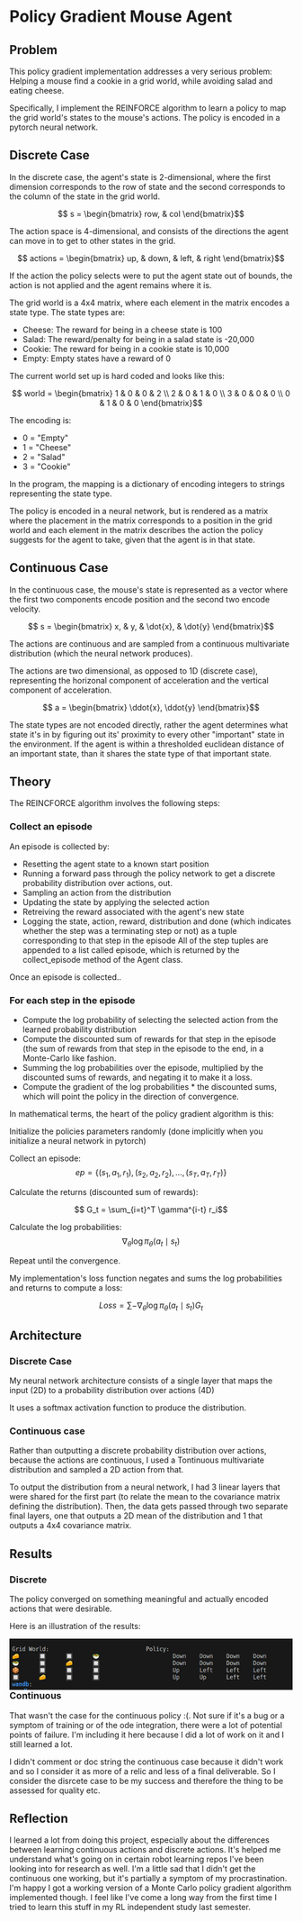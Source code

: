 # Policy Gradient Mouse Agent 

## Problem 

This policy gradient implementation addresses a very serious problem: Helping a mouse find a cookie in a grid world, while avoiding salad and eating cheese.

Specifically, I implement the REINFORCE algorithm to learn a policy to map the grid world's states to the mouse's actions. The policy is encoded in a pytorch neural network.

## Discrete Case

In the discrete case, the agent's state is 2-dimensional, where the first dimension corresponds to the row of state and the second corresponds to the column of the state in the grid world. 

$$ s = \begin{bmatrix} row, & col \end{bmatrix}$$

The action space is 4-dimensional, and consists of the directions the agent can move in to get to other states in the grid. 

$$ actions = \begin{bmatrix} up, & down, & left, & right \end{bmatrix}$$

If the action the policy selects were to put the agent state out of bounds, the action is not applied and the agent remains where it is. 

The grid world is a 4x4 matrix, where each element in the matrix encodes a state type. The state types are:

* Cheese: The reward for being in a cheese state is 100
* Salad: The reward/penalty for being in a salad state is -20,000
* Cookie: The reward for being in a cookie state is 10,000
* Empty: Empty states have a reward of 0

The current world set up is hard coded and looks like this: 

$$ world = \begin{bmatrix}
  1 & 0 & 0 & 2 \\
  2 & 0 & 1 & 0 \\
 3  & 0 & 0 & 0 \\
  0 & 1 & 0 & 0 
\end{bmatrix}$$

The encoding is:

* 0 = "Empty"
* 1 = "Cheese"
* 2 = "Salad"
* 3 = "Cookie"

In the program, the mapping is a dictionary of encoding integers to strings representing the state type.

The policy is encoded in a neural network, but is rendered as a matrix where the placement in the matrix corresponds to a position in the grid world and each element in the matrix describes the
action the policy suggests for the agent to take, given that the agent is in that state. 

## Continuous Case

In the continuous case, the mouse's state is represented as a vector where the first two components encode position and the second two encode velocity. 

$$ s = \begin{bmatrix} x, & y, & \dot{x}, & \dot{y} \end{bmatrix}$$

The actions are continuous and are sampled from a continuous multivariate distribution (which the neural network produces). 

The actions are two dimensional, as opposed to 1D (discrete case), representing the horizonal component of acceleration and the vertical component of acceleration.

$$ a = \begin{bmatrix} \ddot{x}, \ddot{y} \end{bmatrix}$$

The state types are not encoded directly, rather the agent determines what state it's in by figuring out its' proximity to every other "important" state in the environment. If the agent
is within a thresholded euclidean distance of an important state, than it shares the state type of that important state. 

## Theory

The REINCFORCE algorithm involves the following steps: 
### Collect an episode 
An episode is collected by:
* Resetting the agent state to a known start position
* Running a forward pass through the policy network to get a discrete probability distribution over actions, out.
* Sampling an action from the distribution
* Updating the state by applying the selected action
* Retreiving the reward associated with the agent's new state
* Logging the state, action, reward, distribution and done (which indicates whether the step was a terminating step or not) as a tuple corresponding to that step in the episode
All of the step tuples are appended to a list called episode, which is returned by the collect_episode method of the Agent class.

Once an episode is collected..
### For each step in the episode
* Compute the log probability of selecting the selected action from the learned probability distribution
* Compute the discounted sum of rewards for that step in the episode (the sum of rewards from that step in the episode to the end, in a Monte-Carlo like fashion.
* Summing the log probabilities over the episode, multiplied by the discounted sums of rewards, and negating it to make it a loss.
* Compute the gradient of the log probabilities * the discounted sums, which will point the policy in the direction of convergence. 

In mathematical terms, the heart of the policy gradient algorithm is this: 

Initialize the policies parameters randomly (done implicitly when you initialize a neural network in pytorch)

Collect an episode: 
$$ep = \{(s_1, a_1, r_1), (s_2, a_2, r_2), \ldots, (s_T, a_T, r_T)\}$$

Calculate the returns (discounted sum of rewards): 

$$ G_t = \sum_{i=t}^T \gamma^{i-t} r_i$$

Calculate the log probabilities: 
$$\nabla_\theta \log \pi_\theta(a_t \mid s_t)$$

Repeat until the convergence. 

My implementation's loss function negates and sums the log probabilities and returns to compute a loss: 

$$ Loss = \sum-\nabla_\theta \log \pi_\theta(a_t \mid s_t)G_t$$

## Architecture

### Discrete Case

My neural network architecture consists of a single layer that maps the input (2D) to a probability distribution over actions (4D)

It uses a softmax activation function to produce the distribution. 

### Continuous case

Rather than outputting a discrete probability distribution over actions, because the actions are continuous, I used a Tontinuous multivariate distribution and sampled a 2D action from that.

To output the distribution from a neural network, I had 3 linear layers that were shared for the first part (to relate the mean to the covariance matrix defining the distribution). Then, the data gets passed through two separate final layers, one that outputs a 2D mean of the distribution and 1 that outputs a 4x4 covariance matrix. 

## Results 

### Discrete

The policy converged on something meaningful and actually encoded actions that were desirable. 

Here is an illustration of the results: 

<img src="https://github.com/jes-bro/policy_gradient_mouse/blob/main/works.png"
     alt="Working policy"
     style="float: left; margin-right: 10px;" />

### Continuous

That wasn't the case for the continuous policy :(. Not sure if it's a bug or a symptom of training or of the ode integration, there were a lot of potential points of failure. I'm including it here because I did a lot of work on it and I still learned a lot. 

I didn't comment or doc string the continuous case because it didn't work and so I consider it as more of a relic and less of a final deliverable. So I consider the disrcete case to be my success and therefore the thing to be assessed for quality etc. 

## Reflection

I learned a lot from doing this project, especially about the differences between learning continuous actions and discrete actions. It's helped me understand what's going on in certain robot learning repos I've been looking into for research as well. I'm a little sad that I didn't get the continuous one working, but it's partially a symptom of my procrastination. I'm happy I got a working version of a Monte Carlo policy gradient algorithm implemented though. I feel like I've come a long way from the first time I tried to learn this stuff in my RL independent study last semester. 
